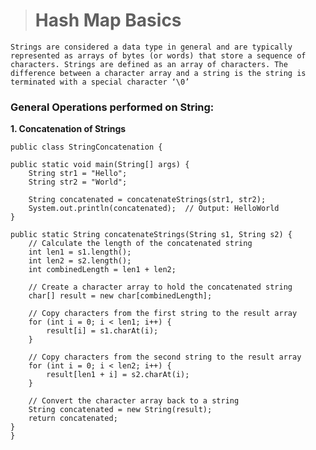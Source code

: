 > <h1> Hash Map Basics </h1>

<!DOCTYPE html>
<html lang="en">
<head>
    <meta charset="UTF-8">
    <meta http-equiv="X-UA-Compatible" content="IE=edge">
    <meta name="viewport" content="width=device-width, initial-scale=1.0">
</head>
<body>

    Strings are considered a data type in general and are typically represented as arrays of bytes (or words) that store a sequence of characters. Strings are defined as an array of characters. The difference between a character array and a string is the string is terminated with a special character ‘\0’

<h3>General Operations performed on String:</h3>

<b>1. Concatenation of Strings</b>
    
    public class StringConcatenation {

    public static void main(String[] args) {
        String str1 = "Hello";
        String str2 = "World";

        String concatenated = concatenateStrings(str1, str2);
        System.out.println(concatenated);  // Output: HelloWorld
    }

    public static String concatenateStrings(String s1, String s2) {
        // Calculate the length of the concatenated string
        int len1 = s1.length();
        int len2 = s2.length();
        int combinedLength = len1 + len2;

        // Create a character array to hold the concatenated string
        char[] result = new char[combinedLength];

        // Copy characters from the first string to the result array
        for (int i = 0; i < len1; i++) {
            result[i] = s1.charAt(i);
        }

        // Copy characters from the second string to the result array
        for (int i = 0; i < len2; i++) {
            result[len1 + i] = s2.charAt(i);
        }

        // Convert the character array back to a string
        String concatenated = new String(result);
        return concatenated;
    }
    }

</body>
</html>
